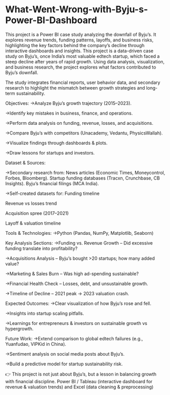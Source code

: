 # What-Went-Wrong-with-Byju-s-Power-BI-Dashboard
This project is a Power BI case study analyzing the downfall of Byju’s. It explores revenue trends, funding patterns, layoffs, and business risks, highlighting the key factors behind the company’s decline through interactive dashboards and insights.
This project is a data-driven case study on Byju’s, once India’s most valuable edtech startup, which faced a steep decline after years of rapid growth. Using data analysis, visualization, and business research, the project explores what factors contributed to Byju’s downfall.

The study integrates financial reports, user behavior data, and secondary research to highlight the mismatch between growth strategies and long-term sustainability.

Objectives:
->Analyze Byju’s growth trajectory (2015–2023).

->Identify key mistakes in business, finance, and operations.

->Perform data analysis on funding, revenue, losses, and acquisitions.

->Compare Byju’s with competitors (Unacademy, Vedantu, PhysicsWallah).

->Visualize findings through dashboards & plots.

->Draw lessons for startups and investors.



Dataset & Sources:

->Secondary research from:
News articles (Economic Times, Moneycontrol, Forbes, Bloomberg).
Startup funding databases (Tracxn, Crunchbase, CB Insights).
Byju’s financial filings (MCA India).

->Self-created datasets for:
Funding timeline

Revenue vs losses trend

Acquisition spree (2017–2021)

Layoff & valuation timeline

Tools & Technologies:
->Python (Pandas, NumPy, Matplotlib, Seaborn)



Key Analysis Sections:
->Funding vs. Revenue Growth – Did excessive funding translate into profitability?

->Acquisitions Analysis – Byju’s bought >20 startups; how many added value?

->Marketing & Sales Burn – Was high ad-spending sustainable?

->Financial Health Check – Losses, debt, and unsustainable growth.

->Timeline of Decline – 2021 peak → 2023 valuation crash.

Expected Outcomes:
->Clear visualization of how Byju’s rose and fell.

->Insights into startup scaling pitfalls.

->Learnings for entrepreneurs & investors on sustainable growth vs hypergrowth.


Future Work:
->Extend comparison to global edtech failures (e.g., Yuanfudao, VIPKid in China).

->Sentiment analysis on social media posts about Byju’s.

->Build a predictive model for startup sustainability risk.


👉 This project is not just about Byju’s, but a lesson in balancing growth with financial discipline.
Power BI / Tableau (interactive dashboard for revenue & valuation trends) and Excel (data cleaning & preprocessing)
